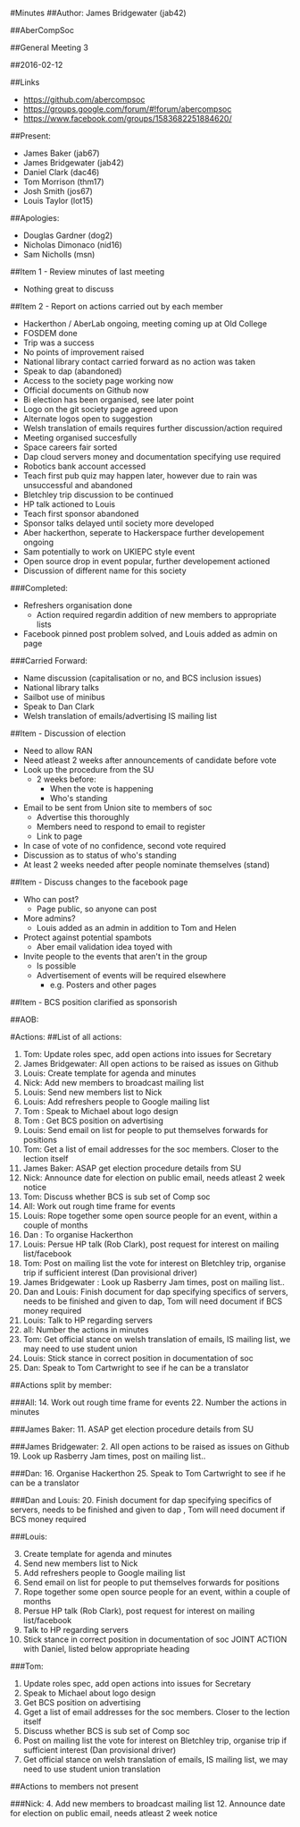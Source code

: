 #Minutes
##Author:
James Bridgewater (jab42)

##AberCompSoc

##General Meeting 3

##2016-02-12

##Links
- https://github.com/abercompsoc
- https://groups.google.com/forum/#!forum/abercompsoc
- https://www.facebook.com/groups/1583682251884620/

##Present:
- James Baker (jab67)
- James Bridgewater (jab42)
- Daniel Clark (dac46)
- Tom Morrison (thm17)
- Josh Smith (jos67)
- Louis Taylor (lot15)

##Apologies:
- Douglas Gardner (dog2)
- Nicholas Dimonaco (nid16)
- Sam Nicholls (msn)

##Item 1 - Review minutes of last meeting

- Nothing great to discuss

##Item 2 - Report on actions carried out by each member

- Hackerthon / AberLab ongoing, meeting coming up at Old College
- FOSDEM done
- Trip was a success
- No points of improvement raised
- National library contact carried forward as no action was taken
- Speak to dap (abandoned)
- Access to the society page working now
- Official documents on Github now
- Bi election has been organised, see later point
- Logo on the git society page agreed upon
- Alternate logos open to suggestion
- Welsh translation of emails requires further discussion/action required 	
- Meeting organised succesfully
- Space careers fair sorted
- Dap cloud servers money and documentation specifying use required
- Robotics bank account accessed
- Teach first pub quiz may happen later, however due to rain was unsuccessful and abandoned
- Bletchley trip discussion to be continued
- HP talk actioned to Louis
- Teach first sponsor abandoned
- Sponsor talks delayed until society more developed
- Aber hackerthon, seperate to Hackerspace further developement ongoing
- Sam potentially to work on UKIEPC style event
- Open source drop in event popular, further developement actioned
- Discussion of different name for this society

###Completed:
- Refreshers organisation done
	- Action required regardin addition of new members to appropriate lists
- Facebook pinned post problem solved, and Louis added as admin on page

###Carried Forward:
- Name discussion (capitalisation or no, and BCS inclusion issues)
- National library talks
- Sailbot use of minibus
- Speak to Dan Clark
- Welsh translation of emails/advertising IS mailing list

##Item - Discussion of election
- Need to allow RAN
- Need atleast 2 weeks after announcements of candidate before vote
- Look up the procedure from the SU
	- 2 weeks before:
		- When the vote is happening
		- Who's standing
- Email to be sent from Union site to members of soc
	- Advertise this thoroughly
	- Members need to respond to email to register
	- Link to page
- In case of vote of no confidence, second vote required
- Discussion as to status of who's standing 
- At least 2 weeks needed after people nominate themselves (stand)

##Item - Discuss changes to the facebook page
- Who can post?
	- Page public, so anyone can post
- More admins?
	- Louis added as an admin in addition to Tom and Helen
- Protect against potential spambots
	- Aber email validation idea toyed with 
- Invite people to the events that aren't in the group
	- Is possible
	- Advertisement of events will be required elsewhere
		- e.g. Posters and other pages

##Item - BCS position clarified as sponsorish

##AOB:

#Actions:
##List of all actions:

1. Tom: Update roles spec, add open actions into issues for Secretary 
2. James Bridgewater: All open actions to be raised as issues on Github 
3. Louis: Create template for agenda and minutes
4. Nick: Add new members to broadcast mailing list
5. Louis: Send new members list to Nick
6. Louis: Add refreshers people to Google mailing list
7. Tom : Speak to Michael about logo design
8. Tom : Get BCS position on advertising 
9. Louis: Send email on list for people to put themselves forwards for positions
10. Tom: Get a list of email addresses for the soc members. Closer to the lection itself
11. James Baker: ASAP get election procedure details from SU
12. Nick: Announce date for election on public email, needs atleast 2 week notice
13. Tom: Discuss whether BCS is sub set of Comp soc
14. All: Work out rough time frame for events
15. Louis: Rope together some open source people for an event, within a couple of months
16. Dan : To organise Hackerthon
17. Louis: Persue HP talk (Rob Clark), post request for interest on mailing list/facebook
18. Tom: Post on mailing list the vote for interest on Bletchley trip, organise trip if sufficient interest
(Dan provisional driver)
19. James Bridgewater : Look up Rasberry Jam times, post on mailing list..
20. Dan and Louis: Finish document for dap specifying specifics of servers, needs to be finished and given to 
dap, Tom will need document if BCS money required
21. Louis: Talk to HP regarding servers 
22. all: Number the actions in minutes
23. Tom: Get official stance on welsh translation of emails, IS mailing list, we may need to use student union
24. Louis: Stick stance in correct position in documentation of soc
25. Dan: Speak to Tom Cartwright to see if he can be a translator

##Actions split by member:

###All:
14. Work out rough time frame for events
22. Number the actions in minutes

###James Baker: 
11. ASAP get election procedure details from SU

###James Bridgewater:
2. All open actions to be raised as issues on Github
19. Look up Rasberry Jam times, post on mailing list..

###Dan:
16. Organise Hackerthon
25. Speak to Tom Cartwright to see if he can be a translator

###Dan and Louis:
20. Finish document for dap specifying specifics of servers, needs to be finished and given to dap
, Tom will need document if BCS money required

###Louis:

3. Create template for agenda and minutes
5. Send new members list to Nick
6. Add refreshers people to Google mailing list
9. Send email on list for people to put themselves forwards for positions
15. Rope together some open source people for an event, within a couple of months
17. Persue HP talk (Rob Clark), post request for interest on mailing list/facebook
21. Talk to HP regarding servers
24. Stick stance in correct position in documentation of soc
JOINT ACTION with Daniel, listed below appropriate heading

###Tom:

1. Update roles spec, add open actions into issues for Secretary 
7. Speak to Michael about logo design
8. Get BCS position on advertising
10. Gget a list of email addresses for the soc members. Closer to the lection itself
13. Discuss whether BCS is sub set of Comp soc
18. Post on mailing list the vote for interest on Bletchley trip, organise trip if sufficient interest 
(Dan provisional driver)
23. Get official stance on welsh translation of emails, IS mailing list, we may need to use 
student union translation

##Actions to members not present

###Nick:
4. Add new members to broadcast mailing list
12. Announce date for election on public email, needs atleast 2 week notice
